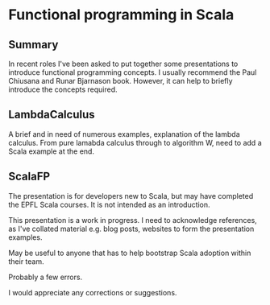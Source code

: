 # Functional programming in Scala

## Summary

In recent roles I've been asked to put together some presentations to
introduce functional programming concepts. I usually recommend the
Paul Chiusana and Runar Bjarnason book. However, it can help to
briefly introduce the concepts required.


## LambdaCalculus

A brief and in need of numerous examples, explanation of the lambda calculus.
From pure lamabda calculus through to algorithm W, need to add a Scala example
at the end.

## ScalaFP

The presentation is for developers new to Scala, but may have completed the EPFL Scala courses.
It is not intended as an introduction.

This presentation is a work in progress. I need to acknowledge references, 
as I've collated material e.g. blog posts, websites to form the presentation examples.

May be useful to anyone that has to help bootstrap Scala adoption within their team.

Probably a few errors.

I would appreciate any corrections or suggestions.

